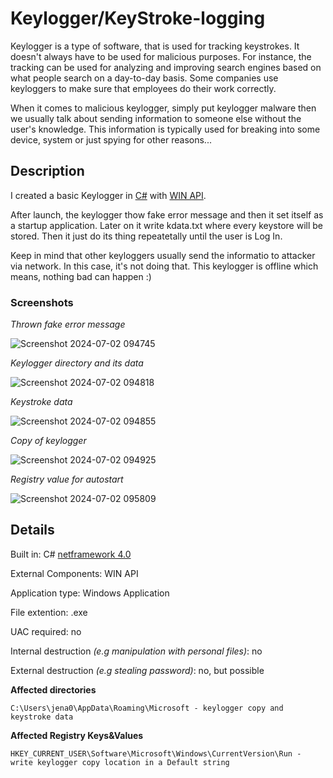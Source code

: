 # **Keylogger/KeyStroke-logging**
Keylogger is a type of software, that is used for tracking keystrokes. It doesn't always have to be used for malicious purposes. For instance, the tracking can be used for analyzing and improving search engines based on what people search on a day-to-day basis. Some companies use keyloggers to make sure that employees do their work correctly.

When it comes to malicious keylogger, simply put keylogger malware then we usually talk about sending information to someone else without the user's knowledge. This information is typically used for breaking into some device, system or just spying for other reasons...
## **Description**
I created a basic Keylogger in [C#](https://learn.microsoft.com/en-us/dotnet/csharp/) with [WIN API](https://learn.microsoft.com/en-us/windows/win32/apiindex/windows-api-list).

After launch, the keylogger thow fake error message and then it set itself as a startup application. Later on it write kdata.txt where every keystore will be stored.
Then it just do its thing repeatetally until the user is Log In.

Keep in mind that other keyloggers usually send the informatio to attacker via network. In this case, it's not doing that. This keylogger is offline which means, nothing bad can happen :)

### **Screenshots**
*Thrown fake error message*

![Screenshot 2024-07-02 094745](https://github.com/MalwareStudio/Keylogger-KeyStroke-logging/assets/49496834/b344f98d-f823-41b0-bef1-ccffa8a1aa1c)

*Keylogger directory and its data*

![Screenshot 2024-07-02 094818](https://github.com/MalwareStudio/Keylogger-KeyStroke-logging/assets/49496834/e8590083-08c0-46d2-9b2c-ec89994522b1)

*Keystroke data*

![Screenshot 2024-07-02 094855](https://github.com/MalwareStudio/Keylogger-KeyStroke-logging/assets/49496834/c52b40e4-1272-419b-baf4-0719b8f21122)

*Copy of keylogger*

![Screenshot 2024-07-02 094925](https://github.com/MalwareStudio/Keylogger-KeyStroke-logging/assets/49496834/2b835908-57b4-48cb-acfd-ba16c230f960)

*Registry value for autostart*

![Screenshot 2024-07-02 095809](https://github.com/MalwareStudio/Keylogger-KeyStroke-logging/assets/49496834/5a9ce485-a358-43e2-8a36-9877b9d92745)

## **Details**

Built in: C# [netframework 4.0](https://www.microsoft.com/en-us/download/details.aspx?id=17851)

External Components: WIN API

Application type: Windows Application

File extention: .exe

UAC required: no

Internal destruction *(e.g manipulation with personal files)*: no

External destruction *(e.g stealing password)*: no, but possible

**Affected directories**
```
C:\Users\jena0\AppData\Roaming\Microsoft - keylogger copy and keystroke data
```
**Affected Registry Keys&Values**
```
HKEY_CURRENT_USER\Software\Microsoft\Windows\CurrentVersion\Run - write keylogger copy location in a Default string
```
